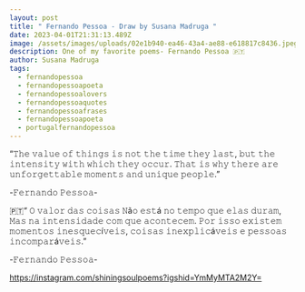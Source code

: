 ```yaml
---
layout: post
title: " Fernando Pessoa - Draw by Susana Madruga "
date: 2023-04-01T21:31:13.489Z
image: /assets/images/uploads/02e1b940-ea46-43a4-ae88-e618817c8436.jpeg
description: One of my favorite poems- Fernando Pessoa 🇵🇹
author: Susana Madruga
tags:
  - fernandopessoa
  - fernandopessoapoeta
  - fernandopessoalovers
  - fernandopessoaquotes
  - fernandopessoafrases
  - fernandopessoapoeta
  - portugalfernandopessoa
---
```



“𝚃𝚑𝚎 𝚟𝚊𝚕𝚞𝚎 𝚘𝚏 𝚝𝚑𝚒𝚗𝚐𝚜 𝚒𝚜 𝚗𝚘𝚝 𝚝𝚑𝚎 𝚝𝚒𝚖𝚎 𝚝𝚑𝚎𝚢 𝚕𝚊𝚜𝚝, 𝚋𝚞𝚝 𝚝𝚑𝚎 𝚒𝚗𝚝𝚎𝚗𝚜𝚒𝚝𝚢 𝚠𝚒𝚝𝚑 𝚠𝚑𝚒𝚌𝚑 𝚝𝚑𝚎𝚢 𝚘𝚌𝚌𝚞𝚛. 𝚃𝚑𝚊𝚝 𝚒𝚜 𝚠𝚑𝚢 𝚝𝚑𝚎𝚛𝚎 𝚊𝚛𝚎 𝚞𝚗𝚏𝚘𝚛𝚐𝚎𝚝𝚝𝚊𝚋𝚕𝚎 𝚖𝚘𝚖𝚎𝚗𝚝𝚜 𝚊𝚗𝚍 𝚞𝚗𝚒𝚚𝚞𝚎 𝚙𝚎𝚘𝚙𝚕𝚎.”

\-𝙵𝚎𝚛𝚗𝚊𝚗𝚍𝚘 𝙿𝚎𝚜𝚜𝚘𝚊- 

🇵🇹“ 𝙾 𝚟𝚊𝚕𝚘𝚛 𝚍𝚊𝚜 𝚌𝚘𝚒𝚜𝚊𝚜
𝙽ã𝚘 𝚎𝚜𝚝á 𝚗𝚘 𝚝𝚎𝚖𝚙𝚘 𝚚𝚞𝚎 𝚎𝚕𝚊𝚜 𝚍𝚞𝚛𝚊𝚖,
𝙼𝚊𝚜 𝚗𝚊 𝚒𝚗𝚝𝚎𝚗𝚜𝚒𝚍𝚊𝚍𝚎 𝚌𝚘𝚖 𝚚𝚞𝚎 𝚊𝚌𝚘𝚗𝚝𝚎𝚌𝚎𝚖.
𝙿𝚘𝚛 𝚒𝚜𝚜𝚘 𝚎𝚡𝚒𝚜𝚝𝚎𝚖 𝚖𝚘𝚖𝚎𝚗𝚝𝚘𝚜 𝚒𝚗𝚎𝚜𝚚𝚞𝚎𝚌í𝚟𝚎𝚒𝚜, 𝚌𝚘𝚒𝚜𝚊𝚜 𝚒𝚗𝚎𝚡𝚙𝚕𝚒𝚌á𝚟𝚎𝚒𝚜 𝚎 𝚙𝚎𝚜𝚜𝚘𝚊𝚜 𝚒𝚗𝚌𝚘𝚖𝚙𝚊𝚛á𝚟𝚎𝚒𝚜.”

\-𝙵𝚎𝚛𝚗𝚊𝚗𝚍𝚘 𝙿𝚎𝚜𝚜𝚘𝚊- 



 https://instagram.com/shiningsoulpoems?igshid=YmMyMTA2M2Y=
